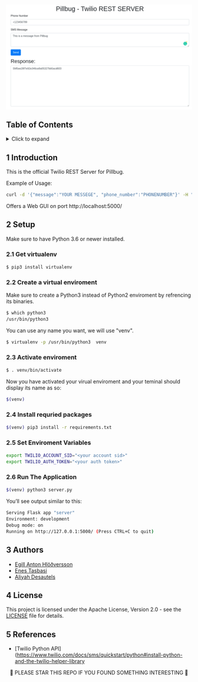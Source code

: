 <img src="img/screencapture.png" alt="Screencapture" align="center"/>

## Table of Contents
<!-- ⛔️ MD-MAGIC-EXAMPLE:START (TOC:collapse=true&collapseText=Click to expand) -->
<details>
<summary>Click to expand</summary>

1. [Introduction](#1-introduction)
2. [Setup](#2-setup)
3. [Authors](#3-authors)
4. [License](#4-license)
5. [References](#5-references)

</details>
<!-- ⛔️ MD-MAGIC-EXAMPLE:END -->


## 1 Introduction

This is the official Twilio REST Server for Pillbug.

Example of Usage: 
```bash
curl -d '{"message":"YOUR MESSEGE", "phone_number":"PHONENUMBER"}' -H "Content-Type: application/json" -X POST http://localhost:5000/send
```


Offers a Web GUI on port http://localhost:5000/

## 2 Setup

Make sure to have Python 3.6 or newer installed.

### 2.1 Get virtualenv

```bash
$ pip3 install virtualenv
```

### 2.2 Create a virtual enviroment

Make sure to create a Python3 instead of Python2 enviroment by refrencing its binaries.
```bash
$ which python3
/usr/bin/python3
```

You can use any name you want, we will use "venv".
```bash
$ virtualenv -p /usr/bin/python3  venv
```

### 2.3 Activate enviroment

```bash
$ . venv/bin/activate
```

Now you have activated your virual enviroment and your teminal should display its name as so:
```bash
$(venv)
```

### 2.4 Install requried packages
```bash
$(venv) pip3 install -r requirements.txt  
```

### 2.5 Set Enviroment Variables
```bash
export TWILIO_ACCOUNT_SID="<your account sid>"
export TWILIO_AUTH_TOKEN="<your auth token>"
```

### 2.6 Run The Application

```bash
$(venv) python3 server.py
```

You’ll see output similar to this:

```bash
Serving Flask app "server"
Environment: development
Debug mode: on
Running on http://127.0.0.1:5000/ (Press CTRL+C to quit)
```

## 3 Authors
* [Egill Anton Hlöðversson](https://github.com/egillanton)
* [Enes Tasbasi](https://github.com/etasbasi)
* [Aliyah Desautels](https://github.com/itsnotaliyah)

## 4 License
This project is licensed under the Apache License, Version 2.0 - see the [LICENSE](LICENSE) file for details.

## 5 References
* [Twilio Python API](https://www.twilio.com/docs/sms/quickstart/python#install-python-and-the-twilio-helper-library

<p align="center">
🌟 PLEASE STAR THIS REPO IF YOU FOUND SOMETHING INTERESTING 🌟
</p>